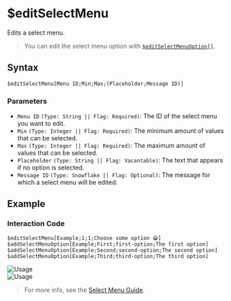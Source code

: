 # $editSelectMenu
Edits a select menu.

> You can edit the select menu option with [`$editSelectMenuOption[]`](./editSelectMenuOption.md).

## Syntax
```
$editSelectMenu[Menu ID;Min;Max;(Placeholder;Message ID)]
```

### Parameters 
- `Menu ID` `(Type: String || Flag: Required)`: The ID of the select menu you want to edit.
- `Min` `(Type: Integer || Flag: Required)`: The minimum amount of values that can be selected.
- `Max` `(Type: Integer || Flag: Required)`: The maximum amount of values that can be selected.
- `Placeholder` `(Type: String || Flag: Vacantable)`: The text that appears if no option is selected.
- `Message ID` `(Type: Snowflake || Flag: Optional)`: The message for which a select menu will be edited.

## Example
### Interaction Code
```
$editSelectMenu[Example;1;1;Choose some option 😀]
$addSelectMenuOption[Example;First;first-option;The first option]
$addSelectMenuOption[Example;Second;second-option;The second option]
$addSelectMenuOption[Example;Third;third-option;The third option]
```
![Usage](https://user-images.githubusercontent.com/70456337/194151805-879cca9b-e970-4e32-bd70-fb5f9010fd97.png)\
![Usage](https://user-images.githubusercontent.com/70456337/194151852-70c8d754-e6cd-4269-982c-af03c6c3ba3c.png)

> For more info, see the [Select Menu Guide](../guides/general/interactions/selectMenus/aboutSelectMenu.md).
